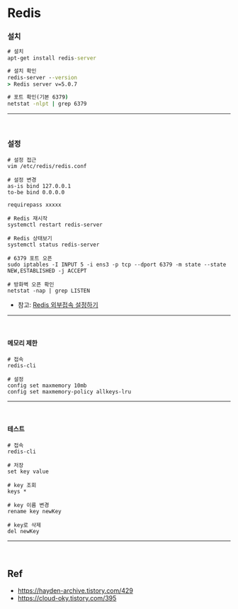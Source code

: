 # Redis

### 설치
```cmd
# 설치
apt-get install redis-server

# 설치 확인
redis-server --version
> Redis server v=5.0.7

# 포트 확인(기본 6379)
netstat -nlpt | grep 6379
```

<hr />
<br />

### 설정
```text
# 설정 접근
vim /etc/redis/redis.conf

# 설정 변경
as-is bind 127.0.0.1
to-be bind 0.0.0.0

requirepass xxxxx

# Redis 재시작
systemctl restart redis-server

# Redis 상태보기
systemctl status redis-server
```


```text
# 6379 포트 오픈
sudo iptables -I INPUT 5 -i ens3 -p tcp --dport 6379 -m state --state NEW,ESTABLISHED -j ACCEPT

# 방화벽 오픈 확인
netstat -nap | grep LISTEN
```
- 참고: [Redis 외부접속 설정하기](https://infoscoco.com/92)

<hr />
<br />

#### 메모리 제한
```text
# 접속
redis-cli

# 설정
config set maxmemory 10mb
config set maxmemory-policy allkeys-lru
```

<hr />
<br />


#### 테스트
```text
# 접속
redis-cli

# 저장
set key value

# key 조회
keys *

# key 이름 변경
rename key newKey

# key로 삭제
del newKey
```

<hr />
<br />

## Ref
- https://hayden-archive.tistory.com/429
- https://cloud-oky.tistory.com/395